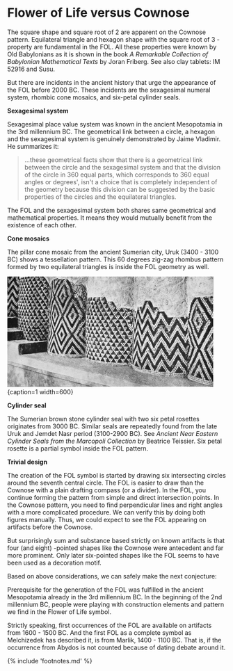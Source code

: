 # Flower of Life versus Cownose

The square shape and square root of 2 are apparent on the Cownose pattern. Equilateral triangle and hexagon shape with the square root of 3 -property are fundamental in the FOL. All these properties were known by Old Babylonians as it is shown in the book *A Remarkable Collection of Babylonian Mathematical Texts*<!-- cite author="Joran Friberg" title="A Remarkable Collection of Babylonian Mathematical Texts" date="2007" location="MS 3051 on the page 207" type="article" href="http://www.new1.dli.ernet.in/data1/upload/insa/INSA_2/20005a5d_1.pdf" --> by Joran Friberg. See also clay tablets: IM 52916<!-- cite author="David Fowler and Eleanor Robson" title="Square Root Approximations in Old Babylonian Mathematics" date="1998" location="" type="article" href="http://math.berkeley.edu/~lpachter/128a/Babylonian_sqrt2.pdf" --> and Susu<!-- cite author="Swapan Kumar Adhikaari" title="Babylonian mathematics" date="1997" location="" type="article" href="http://www.new1.dli.ernet.in/data1/upload/insa/INSA_2/20005a5d_1.pdf" -->.

But there are incidents in the ancient history that urge the appearance of the FOL before 2000 BC. These incidents are the sexagesimal numeral system, rhombic cone mosaics, and six-petal cylinder seals.

**Sexagesimal system**

Sexagesimal place value system was known in the ancient Mesopotamia in the 3rd millennium BC. The geometrical link between a circle, a hexagon and the sexagesimal system is genuinely demonstrated by Jaime Vladimir<!-- cite author="Jaime Vladimir" title="A geometrical link between the circle and sexagesimal system " date="2005" location="" type="article" href="http://halshs.archives-ouvertes.fr/docs/00/03/44/42/DOC/geometrical_link_circle_sexagesimal_system.doc" -->. He summarizes it:

> ...these geometrical facts show that there is a geometrical link between the circle and the sexagesimal system and that the division of the circle in 360 equal parts, which corresponds to 360 equal angles or degrees', isn't a choice that is completely independent of the geometry because this division can be suggested by the basic properties of the circles and the equilateral triangles.

The FOL and the sexagesimal system both shares same geometrical and mathematical properties. It means they would mutually benefit from the existence of each other.


**Cone mosaics**

The pillar cone mosaic<!-- cite author="wikipedia.org" title="Cone mosaic courtyard" date="" location="" type="website" href="http://en.wikipedia.org/wiki/Uruk#mediaviewer/File:Pergamonmuseum_Inanna_01.jpg" --> from the ancient Sumerian city, Uruk (3400 - 3100 BC) shows a tessellation pattern. This 60 degrees zig-zag rhombus pattern formed by two equilateral triangles is inside the FOL geometry as well.

![Cone mosaic on a Uruk facade © Zentralarchiv der Staatlichen Museen zu Berlin - Preußischer Kulturbesitz](./media/cone-mosaic-columns.jpg){caption=1 width=600}

<!-- http://www.smb-digital.de/eMuseumPlus?service=ExternalInterface&module=collection&objectId=1755522&viewType=detailView -->

**Cylinder seal**

The Sumerian brown stone cylinder seal<!-- cite author="christies.com" title="The Sumerian brown stone cylinder seal" date="" location="" type="website" href="http://www.christies.com/lotfinder/lot/a-sumerian-brown-stone-cylinder-seal-early-2067180-details.aspx?intObjectID=2067180" --> with two six petal rosettes originates from 3000 BC. Similar seals are repeatedly found from the late Uruk and Jemdet Nasr period (3100-2900 BC). See *Ancient Near Eastern Cylinder Seals from the Marcopoli Collection*<!-- cite author="Beatrice Teissier" title="Ancient Near Eastern Cylinder Seals from the Marcopoli Collection" date="1984" location="page 117, no. 18" type="book" href="http://www.ucpress.edu/op.php?isbn=9780520049277" --> by Beatrice Teissier. Six petal rosette is a partial symbol inside the FOL pattern.


**Trivial design**

The creation of the FOL symbol is started by drawing six intersecting circles around the seventh central circle. The FOL is easier to draw than the Cownose with a plain drafting compass (or a divider). In the FOL, you continue forming the pattern from simple and direct intersection points. In the Cownose pattern, you need to find perpendicular lines and right angles with a more complicated procedure. We can verify this by doing both figures manually. Thus, we could expect to see the FOL appearing on artifacts before the Cownose.

But surprisingly sum and substance based strictly on known artifacts is that four (and eight) -pointed shapes like the Cownose were antecedent and far more prominent. Only later six-pointed shapes like the FOL seems to have been used as a decoration motif.

Based on above considerations, we can safely make the next conjecture:

<!-- note -->

Prerequisite for the generation of the FOL was fulfilled in the ancient Mesopotamia already in the 3rd millennium BC. In the beginning of the 2nd millennium BC, people were playing with construction elements and pattern we find in the Flower of Life symbol.

<!-- endnote -->

Strictly speaking, first occurrences of the FOL are available on artifacts from 1600 - 1500 BC. And the first FOL as a complete symbol as Melchizedek has described it, is from Marlik, 1400 - 1100 BC. That is, if the occurrence from Abydos is not counted because of dating debate around it.

{% include 'footnotes.md' %}
